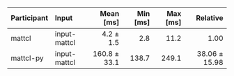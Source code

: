 | Participant | Input | Mean [ms] | Min [ms] | Max [ms] | Relative |
|:---|:---|---:|---:|---:|---:|
| mattcl | input-mattcl | 4.2 ± 1.5 | 2.8 | 11.2 | 1.00 |
| mattcl-py | input-mattcl | 160.8 ± 33.1 | 138.7 | 249.1 | 38.06 ± 15.98 |
